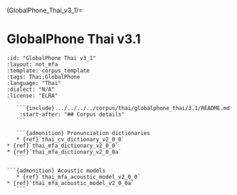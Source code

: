 
(GlobalPhone_Thai_v3_1)=
# GlobalPhone Thai v3.1

``````{corpus} GlobalPhone Thai v3.1
:id: "GlobalPhone Thai v3_1"
:layout: not_mfa
:template: corpus_template
:tags: Thai;GlobalPhone
:language: "Thai"
:dialect: "N/A"
:license: "ELRA"

   ```{include} ../../../../corpus/thai/globalphone_thai/3.1/README.md
    :start-after: "## Corpus details"
   ```

   ```{admonition} Pronunciation dictionaries
   * {ref}`thai_cv_dictionary_v2_0_0`
* {ref}`thai_mfa_dictionary_v2_0_0`
* {ref}`thai_mfa_dictionary_v2_0_0a`
   ```

```{admonition} Acoustic models
   * {ref}`thai_mfa_acoustic_model_v2_0_0`
* {ref}`thai_mfa_acoustic_model_v2_0_0a`
   ```
``````
